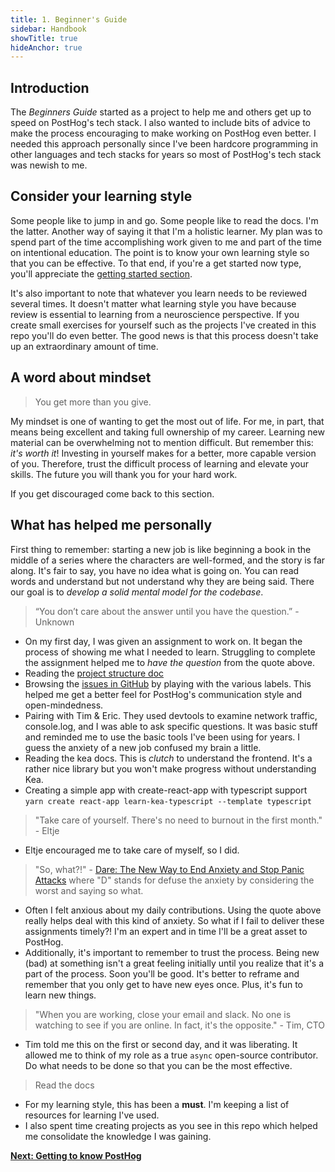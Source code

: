 ```yaml
---
title: 1. Beginner's Guide
sidebar: Handbook
showTitle: true
hideAnchor: true
---
```


## Introduction 

The *Beginners Guide* started as a project to help me and others get up to speed on PostHog's tech stack. 
I also wanted to include bits of advice to make the process encouraging to make working on PostHog even better. 
I needed this approach personally since I've been hardcore programming in other languages and tech stacks 
for years so most of PostHog's tech stack was newish to me.

## Consider your learning style

Some people like to jump in and go. Some people like to read the docs. I'm the latter. Another way of saying it
that I'm a holistic learner. My plan was to spend part of the time accomplishing work given to me and part 
of the time on intentional education. The point is to know your own learning style so that you can be effective. 
To that end, if you're a get started now type, you'll appreciate the 
[getting started section](getting-started).

It's also important to note that whatever you learn needs to be reviewed several times. It doesn't 
matter what learning style you have because review is essential to learning from a neuroscience 
perspective. If you create small exercises for yourself such as the projects I've created in this repo 
you'll do even better. The good news is that this process doesn't take up an extraordinary amount of time.

## A word about mindset

> You get more than you give.

My mindset is one of wanting to get the most out of life. For me, in part, that 
means being excellent and taking full ownership of my career. Learning new 
material can be overwhelming not to mention difficult. But remember this: 
*it's worth it*! Investing in yourself makes for a better, more capable 
version of you. Therefore, trust the difficult process of learning and elevate 
your skills. The future you will thank you for your hard work.

If you get discouraged come back to this section.

## What has helped me personally

First thing to remember: starting a new job is like beginning a book in the middle of a
series where the characters are well-formed, and the story is far along. It's fair to say,
you have no idea what is going on. You can read words and understand but not understand
why they are being said. There our goal is to *develop a solid mental model for the codebase*.

> “You don’t care about the answer until you have the question.” - Unknown

- On my first day, I was given an assignment to work on. It began the process of showing me what I needed to learn. Struggling to complete the assignment helped me to *have the question* from the quote above.
- Reading the [project structure doc](/docs/contributing/project-structure)
- Browsing the [issues in GitHub](https://github.com/PostHog/posthog/issues) by playing with the various labels. This helped me get a better feel for PostHog's communication style and open-mindedness.
- Pairing with Tim & Eric. They used devtools to examine network traffic, console.log, and I was able to ask specific questions. It was basic stuff and reminded me to use the basic tools I've been using for years. I guess the anxiety of a new job confused my brain a little.
- Reading the kea docs. This is *clutch* to understand the frontend. It's a rather nice library but you won't make progress without understanding Kea.
- Creating a simple app with create-react-app with typescript support `yarn create react-app learn-kea-typescript --template typescript`

> "Take care of yourself. There's no need to burnout in the first month." - Eltje

- Eltje encouraged me to take care of myself, so I did.

> "So, what?!" - [Dare: The New Way to End Anxiety and Stop Panic Attacks](https://www.amazon.com/Dare-Anxiety-Stop-Panic-Attacks/dp/0956596258/) where "D" stands for defuse the anxiety by considering the worst and saying so what.

- Often I felt anxious about my daily contributions. Using the quote above really helps deal with this kind of anxiety. So what if I fail to deliver these assignments timely?! I'm an expert and in time I'll be a great asset to PostHog.
- Additionally, it's important to remember to trust the process. Being new (bad) at something isn't a great feeling initially until you realize that it's a part of the process. Soon you'll be good. It's better to reframe and remember that you only get to have new eyes once. Plus, it's fun to learn new things.

> "When you are working, close your email and slack. No one is watching to see if you are online. In fact, it's the opposite." - Tim, CTO

- Tim told me this on the first or second day, and it was liberating. It allowed me to think of my role as a true `async` open-source contributor. Do what needs to be done so that you can be the most effective.

> Read the docs

- For my learning style, this has been a **must**. I'm keeping a list of resources for learning I've used.
- I also spent time creating projects as you see in this repo which helped me consolidate the knowledge I was gaining.

**[Next: Getting to know PostHog](getting-to-know-posthog)**
